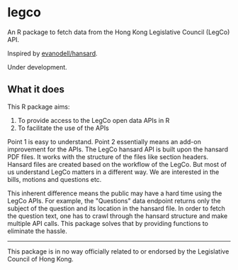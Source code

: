 # legco
An R package to fetch data from the Hong Kong Legislative Council (LegCo) API. 

Inspired by [evanodell/hansard](https://github.com/evanodell/hansard).

Under development.

## What it does
This R package aims:
1. To provide access to the LegCo open data APIs in R
2. To facilitate the use of the APIs

Point 1 is easy to understand. Point 2 essentially means an add-on improvement for the APIs.
The LegCo hansard API is built upon the hansard PDF files. It works with the structure of the files 
like section headers. Hansard files are created based on the workflow of the LegCo. 
But most of us understand LegCo matters in a different way. We are interested in the bills, motions and questions etc.

This inherent difference means the public may have a hard time using the LegCo APIs.
For example, the "Questions" data endpoint returns only the subject of the question 
and its location in the hansard file. In order to fetch the question text, 
one has to crawl through the hansard structure and make multiple API calls.
This package solves that by providing functions to eliminate the hassle.

---

This package is in no way officially related to or endorsed by the Legislative Council of Hong Kong.
